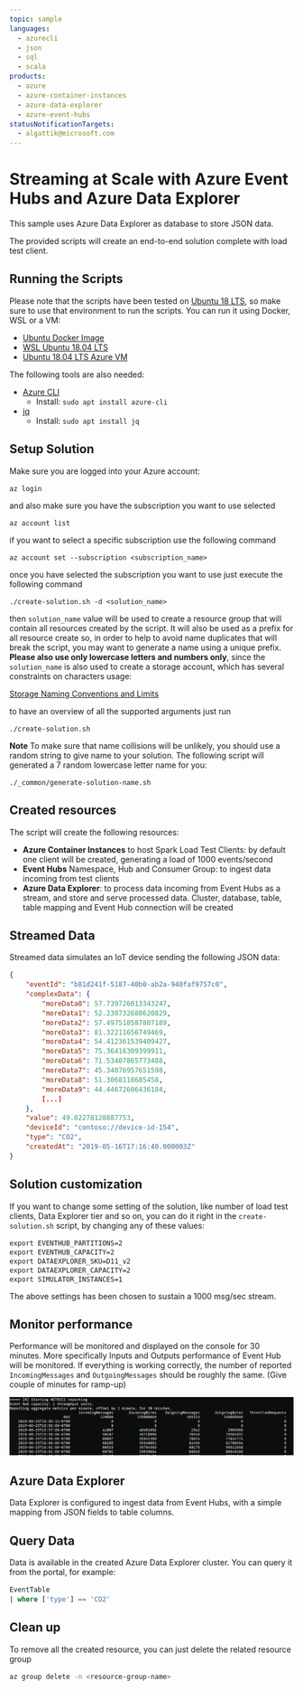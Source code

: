 ```yaml
---
topic: sample
languages:
  - azurecli
  - json
  - sql
  - scala
products:
  - azure
  - azure-container-instances
  - azure-data-explorer
  - azure-event-hubs
statusNotificationTargets:
  - algattik@microsoft.com
---
```


# Streaming at Scale with Azure Event Hubs and Azure Data Explorer

This sample uses Azure Data Explorer as database to store JSON data.

The provided scripts will create an end-to-end solution complete with load test client.

## Running the Scripts

Please note that the scripts have been tested on [Ubuntu 18 LTS](http://releases.ubuntu.com/18.04/), so make sure to use that environment to run the scripts. You can run it using Docker, WSL or a VM:

- [Ubuntu Docker Image](https://hub.docker.com/_/ubuntu/)
- [WSL Ubuntu 18.04 LTS](https://www.microsoft.com/en-us/p/ubuntu-1804-lts/9n9tngvndl3q?activetab=pivot:overviewtab)
- [Ubuntu 18.04 LTS Azure VM](https://azuremarketplace.microsoft.com/en-us/marketplace/apps/Canonical.UbuntuServer1804LTS)

The following tools are also needed:

- [Azure CLI](https://docs.microsoft.com/en-us/cli/azure/install-azure-cli-apt?view=azure-cli-latest)
  - Install: `sudo apt install azure-cli`
- [jq](https://stedolan.github.io/jq/download/)
  - Install: `sudo apt install jq`

## Setup Solution

Make sure you are logged into your Azure account:

    az login

and also make sure you have the subscription you want to use selected

    az account list

if you want to select a specific subscription use the following command

    az account set --subscription <subscription_name>

once you have selected the subscription you want to use just execute the following command

    ./create-solution.sh -d <solution_name>

then `solution_name` value will be used to create a resource group that will contain all resources created by the script. It will also be used as a prefix for all resource create so, in order to help to avoid name duplicates that will break the script, you may want to generate a name using a unique prefix. **Please also use only lowercase letters and numbers only**, since the `solution_name` is also used to create a storage account, which has several constraints on characters usage:

[Storage Naming Conventions and Limits](https://docs.microsoft.com/en-us/azure/architecture/best-practices/naming-conventions#storage)

to have an overview of all the supported arguments just run

    ./create-solution.sh

**Note**
To make sure that name collisions will be unlikely, you should use a random string to give name to your solution. The following script will generated a 7 random lowercase letter name for you:

    ./_common/generate-solution-name.sh

## Created resources

The script will create the following resources:

- **Azure Container Instances** to host Spark Load Test Clients: by default one client will be created, generating a load of 1000 events/second
- **Event Hubs** Namespace, Hub and Consumer Group: to ingest data incoming from test clients
- **Azure Data Explorer**: to process data incoming from Event Hubs as a stream, and store and serve processed data. Cluster, database, table, table mapping and Event Hub connection will be created

## Streamed Data

Streamed data simulates an IoT device sending the following JSON data:

```json
{
    "eventId": "b81d241f-5187-40b0-ab2a-940faf9757c0",
    "complexData": {
        "moreData0": 57.739726013343247,
        "moreData1": 52.230732688620829,
        "moreData2": 57.497518587807189,
        "moreData3": 81.32211656749469,
        "moreData4": 54.412361539409427,
        "moreData5": 75.36416309399911,
        "moreData6": 71.53407865773488,
        "moreData7": 45.34076957651598,
        "moreData8": 51.3068118685458,
        "moreData9": 44.44672606436184,
        [...]
    },
    "value": 49.02278128887753,
    "deviceId": "contoso://device-id-154",
    "type": "CO2",
    "createdAt": "2019-05-16T17:16:40.000003Z"
}
```

## Solution customization

If you want to change some setting of the solution, like number of load test clients, Data Explorer tier and so on, you can do it right in the `create-solution.sh` script, by changing any of these values:

    export EVENTHUB_PARTITIONS=2
    export EVENTHUB_CAPACITY=2
    export DATAEXPLORER_SKU=D11_v2
    export DATAEXPLORER_CAPACITY=2
    export SIMULATOR_INSTANCES=1 

The above settings has been chosen to sustain a 1000 msg/sec stream.

## Monitor performance

Performance will be monitored and displayed on the console for 30 minutes. More specifically Inputs and Outputs performance of Event Hub will be monitored. If everything is working correctly, the number of reported `IncomingMessages` and `OutgoingMessages` should be roughly the same. (Give couple of minutes for ramp-up)

![Console Performance Report](../_doc/_images/console-performance-monitor.png)

## Azure Data Explorer

Data Explorer is configured to ingest data from Event Hubs, with a simple mapping from JSON fields to table columns.

## Query Data

Data is available in the created Azure Data Explorer cluster. You can query it from the portal, for example:

```sql
EventTable
| where ['type'] == 'CO2'
```

## Clean up

To remove all the created resource, you can just delete the related resource group

```bash
az group delete -n <resource-group-name>
```
